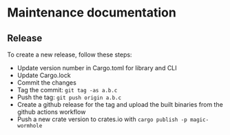 # Maintenance documentation

## Release

To create a new release, follow these steps:

- Update version number in Cargo.toml for library and CLI
- Update Cargo.lock
- Commit the changes
- Tag the commit: `git tag -as a.b.c`
- Push the tag: `git push origin a.b.c`
- Create a github release for the tag and upload the built binaries from the github actions workflow
- Push a new crate version to crates.io with `cargo publish -p magic-wormhole`
